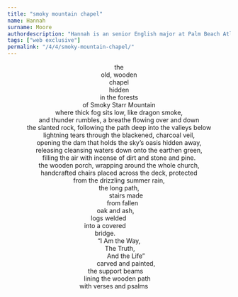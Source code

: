 ```yaml
---
title: "smoky mountain chapel"
name: Hannah
surname: Moore
authordescription: "Hannah is an senior English major at Palm Beach Atlantic University."
tags: ["web exclusive"]
permalink: "/4/4/smoky-mountain-chapel/"
---
```

<!--this is a shape poem and here is my best attempt to represent the shape...--MT-->
<style>
    #chapel-poem {
        white-space: nowrap;
        text-align: center;
    }
</style>
<p id="chapel-poem">
the<br>
old, wooden<br>
chapel<br>
hidden<br>
in the forests<br>
of Smoky Starr Mountain<br>
where thick fog sits low, like dragon smoke,<br>
and thunder rumbles, a breathe flowing over  and down<br>
the slanted rock, following the path deep into the valleys below<br>
lightning tears through the blackened, charcoal veil,<br>
opening the dam that holds the sky’s oasis hidden away,<br>
releasing cleansing waters down onto the earthen green,<br>
filling the air with incense of dirt and stone and pine.<br>
the wooden porch, wrapping around the whole church,<br>
handcrafted chairs placed across the deck, protected<br>
from the drizzling summer rain,<br>
the long path,<br>
&nbsp;&nbsp;&nbsp;&nbsp;&nbsp;&nbsp;&nbsp;&nbsp;stairs made<br>
&nbsp;&nbsp;&nbsp;&nbsp;from fallen<br>
oak and ash,&nbsp;&nbsp;&nbsp;&nbsp;<br>
logs welded&nbsp;&nbsp;&nbsp;&nbsp;&nbsp;&nbsp;&nbsp;&nbsp;&nbsp;&nbsp;&nbsp;&nbsp;<br>
into a covered&nbsp;&nbsp;&nbsp;&nbsp;&nbsp;&nbsp;&nbsp;&nbsp;&nbsp;&nbsp;&nbsp;&nbsp;&nbsp;&nbsp;&nbsp;&nbsp;<br>
bridge.&nbsp;&nbsp;&nbsp;&nbsp;&nbsp;&nbsp;&nbsp;&nbsp;&nbsp;&nbsp;&nbsp;&nbsp;&nbsp;&nbsp;&nbsp;&nbsp;<br>
“I Am the Way,<br>
&nbsp;The Truth,<br>
&nbsp;&nbsp;&nbsp;&nbsp;&nbsp;&nbsp;&nbsp;&nbsp;And the Life”<br>
&nbsp;&nbsp;&nbsp;&nbsp;&nbsp;&nbsp;&nbsp;&nbsp;carved and painted,<br>
the support beams&nbsp;&nbsp;&nbsp;&nbsp;<br>
lining the wooden path&nbsp;&nbsp;<br>
with verses and psalms&nbsp;&nbsp;&nbsp;&nbsp;&nbsp;&nbsp;<br>

</p>
